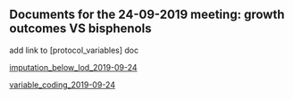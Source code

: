 ## Documents for the 24-09-2019 meeting: growth outcomes VS bisphenols

add link to [protocol_variables] doc

[imputation_below_lod_2019-09-24](docs/imputation_below_lod_2019-09-24.html)

[variable_coding_2019-09-24](docs/variable_coding_2019-09-24.html)

